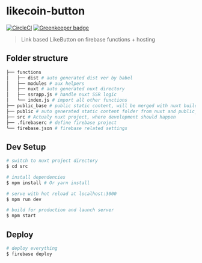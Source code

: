 # likecoin-button
[![CircleCI](https://circleci.com/gh/likecoin/likecoin-button.svg?style=svg)](https://circleci.com/gh/likecoin/likecoin-button)
[![Greenkeeper badge](https://badges.greenkeeper.io/likecoin/likecoin-button.svg)](https://greenkeeper.io/)

> Link based LikeButton on firebase functions + hosting

## Folder structure
```bash
├── functions
│   ├── dist # auto generated dist ver by babel
│   ├── modules # aux helpers
│   ├── nuxt # auto generated nuxt directory
│   ├── ssrapp.js # handle nuxt SSR logic
│   └── index.js # import all other functions
├── public_base # public static content, will be merged with nuxt build
├── public # auto generated static content folder from nuxt and public_base
├── src # Actualy nuxt project, where development should happen
├── .firebaserc # define firebase project
└── firebase.json # firebase related settings
```
## Dev Setup

``` bash
# switch to nuxt project directory
$ cd src

# install dependencies
$ npm install # Or yarn install

# serve with hot reload at localhost:3000
$ npm run dev

# build for production and launch server
$ npm start
```

## Deploy

``` bash
# deploy everything
$ firebase deploy
```


